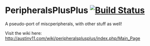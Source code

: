 PeripheralsPlusPlus [![Build Status](http://167.114.66.98:8080/buildStatus/icon?job=Peripherals++)](http://167.114.66.98:8080/job/Peripherals++/)
===================

A pseudo-port of miscperipherals, with other stuff as well!

Visit the wiki here: http://austinv11.com/wiki/peripheralsplusplus/index.php/Main_Page
